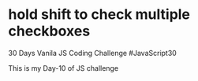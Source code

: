# hold shift to check multiple checkboxes
 
30 Days Vanila JS Coding Challenge
#JavaScript30

This is my Day-10 of JS challenge